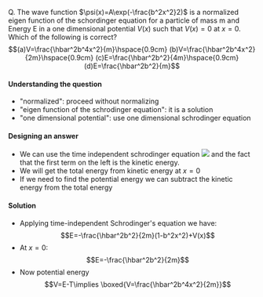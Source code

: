 Q. The wave function $\psi(x)=A\exp(-\frac{b^2x^2}2)$ is a normalized eigen function of the schordinger equation for a particle of mass m and Energy E in a one dimensional potential $V(x)$ such that $V(x)=0$ at $x=0$. Which of the following is correct?
$$(a)V=\frac{\hbar^2b^4x^2}{m}\hspace{0.9cm} (b)V=\frac{\hbar^2b^4x^2}{2m}\hspace{0.9cm}
(c)E=\frac{\hbar^2b^2}{4m}\hspace{0.9cm}
(d)E=\frac{\hbar^2b^2}{m}$$

#### Understanding the question
 - "normalized": proceed without normalizing 
 - "eigen function of the schrodinger equation": it is a solution 
 - "one dimensional potential": use one dimensional schrodinger equation
#### Designing an answer
 - We can use the time independent schrodinger equation ![](schrodinger's%20equation#^31f8fd) and the fact that the first term on the left is the kinetic energy.
 - We will get the total energy from kinetic energy at $x=0$ 
 - If we need to find the potential energy we can subtract the kinetic energy from the total energy
#### Solution
 - Applying time-independent Schrodinger's equation we have:$$E=-\frac{\hbar^2b^2}{2m}(1-b^2x^2)+V(x)$$
 - At $x=0$: $$E=-\frac{\hbar^2b^2}{2m}$$
 - Now potential energy $$V=E-T\implies \boxed{V=\frac{\hbar^2b^4x^2}{2m}}$$